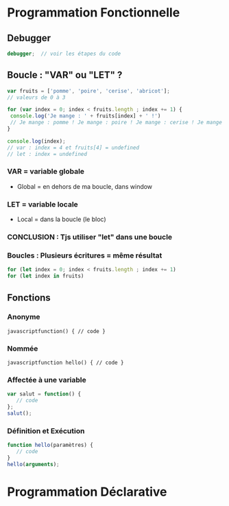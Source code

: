 # Programmation Fonctionnelle
## Debugger
```javascript
debugger;  // voir les étapes du code
```

## Boucle : "VAR" ou "LET" ? 
```javascript
var fruits = ['pomme', 'poire', 'cerise', 'abricot']; 
// valeurs de 0 à 3

for (var index = 0; index < fruits.length ; index += 1) {
 console.log('Je mange : ' + fruits[index] + ' !')
 // Je mange : pomme ! Je mange : poire ! Je mange : cerise ! Je mange : abricot !
}

console.log(index);
// var : index = 4 et fruits[4] = undefined
// let : index = undefined
```
### VAR = variable globale
- Global = en dehors de ma boucle, dans window
### LET = variable locale
- Local = dans la boucle (le bloc)
### CONCLUSION : Tjs utiliser "let" dans une boucle

### Boucles : Plusieurs écritures = même résultat
```javascript
for (let index = 0; index < fruits.length ; index += 1)
for (let index in fruits)
```

## Fonctions
### Anonyme
```javascriptfunction() { // code }```
### Nommée
```javascriptfunction hello() { // code }```
### Affectée à une variable
```javascript
var salut = function() {
   // code 
};
salut();
```
### Définition et Exécution
```javascript
function hello(paramètres) {
   // code 
}
hello(arguments);
```

# Programmation Déclarative
